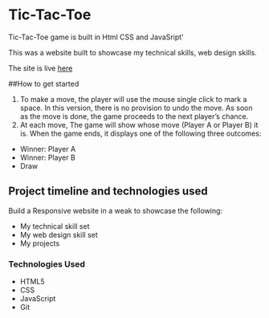 # Tic-Tac-Toe

Tic-Tac-Toe game is built in Html CSS and JavaSript'


This was a website built to showcase my technical skills, web design skills.

The site is live <a href="https://himanshuranjan977.github.io/Tic-Tac-Toe/" target="_blank">here</a>


##How to get started

1. To make a move, the player will use the mouse single click to mark a space. In this version, there is no provision to undo the move. As soon as the move is done, the game proceeds to the next player’s chance.
2. At each move, The game will show whose move (Player A or Player B) it is. When the game ends, it displays one of the following three outcomes:

- Winner: Player A
- Winner: Player B
- Draw

## Project timeline and technologies used

Build a Responsive website in a weak to showcase the following:
* My technical skill set
* My web design skill set
* My projects

### Technologies Used

* HTML5
* CSS
* JavaScript
* Git
